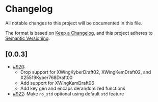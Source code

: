 # Changelog

All notable changes to this project will be documented in this file.

The format is based on [Keep a Changelog](https://keepachangelog.com/en/1.1.0/),
and this project adheres to [Semantic Versioning](https://semver.org/spec/v2.0.0.html).

## [0.0.3]

- [#920](https://github.com/cryspen/libcrux/pull/920):
  - Drop support for XWingKyberDraft02, XWingKemDraft02, and X25519Kyber768Draft00
  - Add support for XWingKemDraft06
  - Add key gen and encaps derandomized functions
- [#922](https://github.com/cryspen/libcrux/pull/922): Make `no_std` optional using default `std` feature
